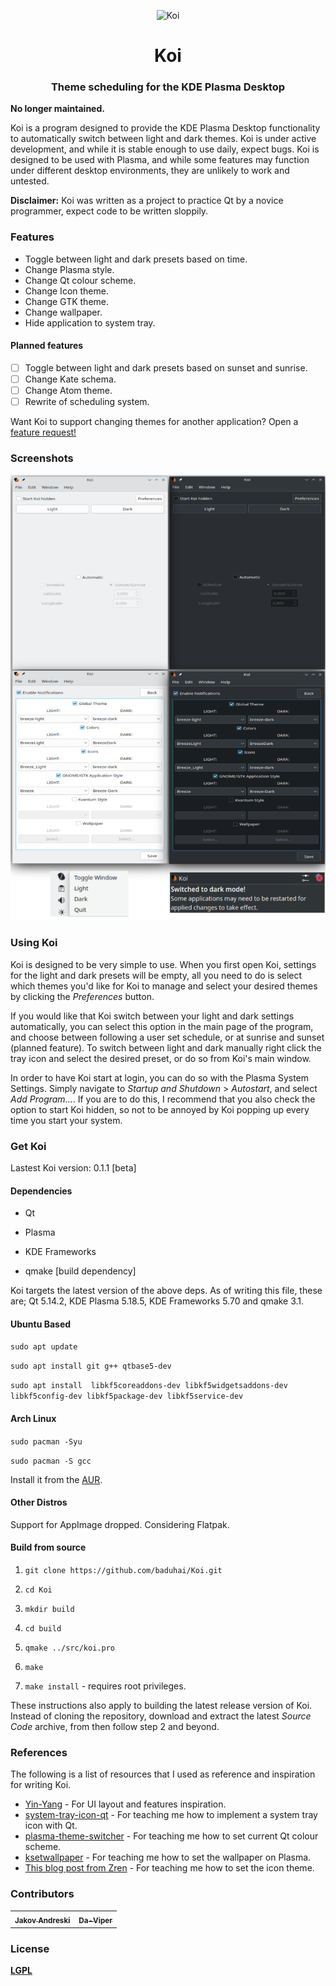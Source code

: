 <p align="center"><img src="src/resources/icons/koi.svg" alt="Koi" width="128" height="128"></p>

<h1 align="center">Koi</h1> 

<h3 align="center">Theme scheduling for the KDE Plasma Desktop</h3>

**No longer maintained.**

Koi is a program designed to provide the KDE Plasma Desktop functionality to automatically switch between light and dark themes. Koi is under active development, and while it is stable enough to use daily, expect bugs. Koi is designed to be used with Plasma, and while some features may function under different desktop environments, they are unlikely to work and untested.

**Disclaimer:** Koi was written as a project to practice Qt by a novice programmer,  expect code to be written sloppily.

### Features

- Toggle between light and dark presets based on time.
- Change Plasma style.
- Change Qt colour scheme.
- Change Icon theme.
- Change GTK theme.
- Change wallpaper.
- Hide application to system tray.

#### Planned features

- [ ] Toggle between light and dark presets based on sunset and sunrise.
- [ ] Change Kate schema.
- [ ] Change Atom theme.
- [ ] Rewrite of scheduling system.

Want Koi to support changing themes for another application? Open a [feature request!](https://github.com/baduhai/Koi/issues/new?assignees=&labels=feature+request&template=feature_request.md&title=%5BREQUEST%5D)

### Screenshots

![Screenshot](screenshot.png)

### Using Koi

Koi is designed to be very simple to use. When you first open Koi, settings for the light and dark presets will be empty, all you need to do is select which themes you'd like for Koi to manage and select your desired themes by clicking the *Preferences* button. 

If you would like that Koi switch between your light and dark settings automatically, you can select this option in the main page of the program, and choose between following a user set schedule, or at sunrise and sunset (planned feature). To switch between light and dark manually right click the tray icon and select the desired preset, or do so from Koi's main window.

In order to have Koi start at login, you can do so with the Plasma System Settings. Simply navigate to *Startup and Shutdown* > *Autostart*, and select *Add Program...*. If you are to do this, I recommend that you also check the option to start Koi hidden, so not to be annoyed by Koi popping up every time you start your system.

### Get Koi

Lastest Koi version: 0.1.1 [beta]

#### Dependencies

- Qt

- Plasma

- KDE Frameworks

- qmake [build dependency]

Koi targets the latest version of the above deps. As of writing this file, these are; Qt 5.14.2, KDE Plasma 5.18.5, KDE Frameworks 5.70 and qmake 3.1.

#### Ubuntu Based 
`sudo apt update` 

`sudo apt install git g++ qtbase5-dev`

`sudo apt install  libkf5coreaddons-dev libkf5widgetsaddons-dev libkf5config-dev libkf5package-dev libkf5service-dev`

#### Arch Linux

`sudo pacman -Syu` 

`sudo pacman -S gcc` 

Install it from the [AUR](https://aur.archlinux.org/packages/koi/).

#### Other Distros

Support for AppImage dropped. Considering Flatpak.

#### Build from source

1. `git clone https://github.com/baduhai/Koi.git`

2. `cd Koi`

3. `mkdir build`

4. `cd build`

5. `qmake ../src/koi.pro`

6. `make`

7. `make install` - requires root privileges.

These instructions also apply to building the latest release version of Koi. Instead of cloning the repository, download and extract the latest *Source Code* archive, from then follow step 2 and beyond.

### References

The following is a list of resources that I used as reference and inspiration for writing Koi.

- [Yin-Yang](https://github.com/daehruoydeef/Yin-Yang) - For UI layout and features inspiration.
- [system-tray-icon-qt](https://github.com/C0D1UM/system-tray-icon-qt) - For teaching me how to implement a system tray icon with Qt.
- [plasma-theme-switcher](https://github.com/maldoinc/plasma-theme-switcher) - For teaching me how to set current Qt colour scheme.
- [ksetwallpaper](https://github.com/pashazz/ksetwallpaper) - For teaching me how to set the wallpaper on Plasma.
- [This blog post from Zren](https://zren.github.io/2020/04/28/how-to-change-plasma-icon-theme-in-the-terminal) - For teaching me how to set the icon theme.

### Contributors

<table style="width=100%">
	<tr>
		<td align="center">
			<a href="https://github.com/jandreski"><img src="https://avatars3.githubusercontent.com/u/47537097?s=460&v=4" width="40px;" alt=""/><sub><b>Jakov Andreski</b></sub></a>
		</td>
		<td align="center">
			<a href="https://github.com/Da-Viper"><img src="https://avatars3.githubusercontent.com/u/57949090?s=460&v=4" width="40px;" alt=""/><sub><b>Da-Viper</b></sub></a>
		</td>
	</tr>
</table>


### License

[**LGPL**](LICENSE)
